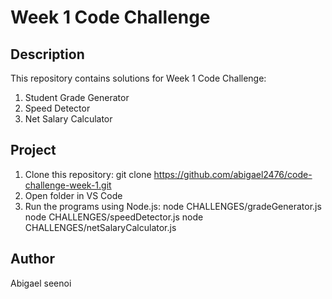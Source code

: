 # Week 1 Code Challenge

## Description

This repository contains solutions for Week 1 Code Challenge:

1. Student Grade Generator
2. Speed Detector
3. Net Salary Calculator

## Project

1. Clone this repository:
   git clone https://github.com/abigael2476/code-challenge-week-1.git
2. Open folder in VS Code
3. Run the programs using Node.js:
   node CHALLENGES/gradeGenerator.js
   node CHALLENGES/speedDetector.js
   node CHALLENGES/netSalaryCalculator.js

## Author

Abigael seenoi
